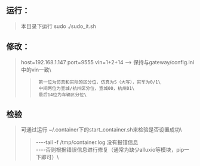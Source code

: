 运行：
----
>本目录下运行 sudo ./sudo_it.sh

修改：
----
>host=192.168.1.147
>port=9555
>vin=1+2+14  --> 保持与gateway/config.ini中的vin一致\
>>	    第一位为仿真和实际的区分位，仿真为S（大写），实车为0/1\
>>	    中间两位为宣城/杭州区分位，宣城00，杭州01\
>>	    最后14位为车辆区分位\

检验
----
>可通过运行 ~/.container下的start_container.sh来检验是否设置成功\
>>	----tail -f /tmp/container.log 没有报错信息\
>>	----否则根据错误信息进行修复（通常为缺少alluxio等模块，pip一下即可）\
